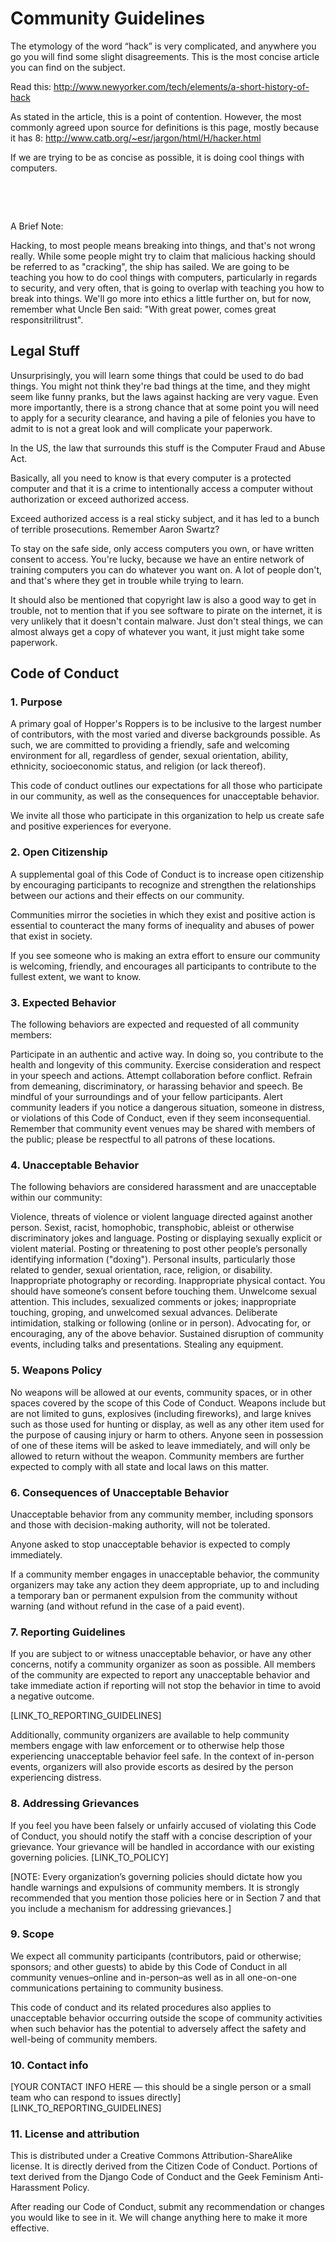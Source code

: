 # Community Guidelines

<p>The etymology of the word “hack” is very complicated, and anywhere you go you will find some slight disagreements. This is the most concise article you can find on the subject.<br></p><p>Read this:&nbsp;<a href="http://www.newyorker.com/tech/elements/a-short-history-of-hack">http://www.newyorker.com/tech/elements/a-short-history-of-hack</a><br></p><p>As stated in the article, this is a point of contention. However, the most commonly agreed upon source for definitions is this page, mostly because it has 8:&nbsp;<a href="http://www.catb.org/~esr/jargon/html/H/hacker.html">http://www.catb.org/~esr/jargon/html/H/hacker.html</a></p><p>If we are trying to be as concise as possible, it is doing cool things with computers.&nbsp;</p><p><br></p><p><br></p>


A Brief Note:

Hacking, to most people means breaking into things, and that's not wrong really. While some people might try to claim that malicious hacking should be referred to as "cracking", the ship has sailed. We are going to be teaching you how to do cool things with computers, particularly in regards to security, and very often, that is going to overlap with teaching you how to break into things. We'll go more into ethics a little further on, but for now, remember what Uncle Ben said: "With great power, comes great responsitrilitrust".

## Legal Stuff
Unsurprisingly, you will learn some things that could be used to do bad things. You might not think they're bad things at the time, and they might seem like funny pranks, but the laws against hacking are very vague. Even more importantly, there is a strong chance that at some point you will need to apply for a security clearance, and having a pile of felonies you have to admit to is not a great look and will complicate your paperwork.

In the US, the law that surrounds this stuff is the Computer Fraud and Abuse Act.

Basically, all you need to know is that every computer is a protected computer and that it is a crime to intentionally access a computer without authorization or exceed authorized access.

Exceed authorized access is a real sticky subject, and it has led to a bunch of terrible prosecutions. Remember Aaron Swartz?

To stay on the safe side, only access computers you own, or have written consent to access. You're lucky, because we have an entire network of training computers you can do whatever you want on. A lot of people don't, and that's where they get in trouble while trying to learn.  

It should also be mentioned that copyright law is also a good way to get in trouble, not to mention that if you see software to pirate on the internet, it is very unlikely that it doesn't contain malware. Just don't steal things, we can almost always get a copy of whatever you want, it just might take some paperwork.


## Code of Conduct

### 1. Purpose
A primary goal of Hopper's Roppers is to be inclusive to the largest number of contributors, with the most varied and diverse backgrounds possible. As such, we are committed to providing a friendly, safe and welcoming environment for all, regardless of gender, sexual orientation, ability, ethnicity, socioeconomic status, and religion (or lack thereof).

This code of conduct outlines our expectations for all those who participate in our community, as well as the consequences for unacceptable behavior.

We invite all those who participate in this organization to help us create safe and positive experiences for everyone.

### 2. Open Citizenship
A supplemental goal of this Code of Conduct is to increase open citizenship by encouraging participants to recognize and strengthen the relationships between our actions and their effects on our community.

Communities mirror the societies in which they exist and positive action is essential to counteract the many forms of inequality and abuses of power that exist in society.

If you see someone who is making an extra effort to ensure our community is welcoming, friendly, and encourages all participants to contribute to the fullest extent, we want to know.

### 3. Expected Behavior
The following behaviors are expected and requested of all community members:

Participate in an authentic and active way. In doing so, you contribute to the health and longevity of this community.
Exercise consideration and respect in your speech and actions.
Attempt collaboration before conflict.
Refrain from demeaning, discriminatory, or harassing behavior and speech.
Be mindful of your surroundings and of your fellow participants. Alert community leaders if you notice a dangerous situation, someone in distress, or violations of this Code of Conduct, even if they seem inconsequential.
Remember that community event venues may be shared with members of the public; please be respectful to all patrons of these locations.

### 4. Unacceptable Behavior
The following behaviors are considered harassment and are unacceptable within our community:

Violence, threats of violence or violent language directed against another person.
Sexist, racist, homophobic, transphobic, ableist or otherwise discriminatory jokes and language.
Posting or displaying sexually explicit or violent material.
Posting or threatening to post other people’s personally identifying information ("doxing").
Personal insults, particularly those related to gender, sexual orientation, race, religion, or disability.
Inappropriate photography or recording.
Inappropriate physical contact. You should have someone’s consent before touching them.
Unwelcome sexual attention. This includes, sexualized comments or jokes; inappropriate touching, groping, and unwelcomed sexual advances.
Deliberate intimidation, stalking or following (online or in person).
Advocating for, or encouraging, any of the above behavior.
Sustained disruption of community events, including talks and presentations.
Stealing any equipment.

### 5. Weapons Policy
No weapons will be allowed at our events, community spaces, or in other spaces covered by the scope of this Code of Conduct. Weapons include but are not limited to guns, explosives (including fireworks), and large knives such as those used for hunting or display, as well as any other item used for the purpose of causing injury or harm to others. Anyone seen in possession of one of these items will be asked to leave immediately, and will only be allowed to return without the weapon. Community members are further expected to comply with all state and local laws on this matter.

### 6. Consequences of Unacceptable Behavior
Unacceptable behavior from any community member, including sponsors and those with decision-making authority, will not be tolerated.

Anyone asked to stop unacceptable behavior is expected to comply immediately.

If a community member engages in unacceptable behavior, the community organizers may take any action they deem appropriate, up to and including a temporary ban or permanent expulsion from the community without warning (and without refund in the case of a paid event).

### 7. Reporting Guidelines
If you are subject to or witness unacceptable behavior, or have any other concerns, notify a community organizer as soon as possible. All members of the community are expected to report any unacceptable behavior and take immediate action if reporting will not stop the behavior in time to avoid a negative outcome.

[LINK_TO_REPORTING_GUIDELINES]
<FINDTHISPLZ>

Additionally, community organizers are available to help community members engage with law enforcement or to otherwise help those experiencing unacceptable behavior feel safe. In the context of in-person events, organizers will also provide escorts as desired by the person experiencing distress.

### 8. Addressing Grievances
If you feel you have been falsely or unfairly accused of violating this Code of Conduct, you should notify the staff with a concise description of your grievance. Your grievance will be handled in accordance with our existing governing policies. [LINK_TO_POLICY]

[NOTE: Every organization’s governing policies should dictate how you handle warnings and expulsions of community members. It is strongly recommended that you mention those policies here or in Section 7 and that you include a mechanism for addressing grievances.]

### 9. Scope
We expect all community participants (contributors, paid or otherwise; sponsors; and other guests) to abide by this Code of Conduct in all community venues–online and in-person–as well as in all one-on-one communications pertaining to community business.

This code of conduct and its related procedures also applies to unacceptable behavior occurring outside the scope of community activities when such behavior has the potential to adversely affect the safety and well-being of community members.

### 10. Contact info
[YOUR CONTACT INFO HERE — this should be a single person or a small team who can respond to issues directly]
[LINK_TO_REPORTING_GUIDELINES]
<FINDTHISPLZ>

### 11. License and attribution
This is distributed under a Creative Commons Attribution-ShareAlike license.
It is directly derived from the Citizen Code of Conduct.
Portions of text derived from the Django Code of Conduct and the Geek Feminism Anti-Harassment Policy.

After reading our Code of Conduct, submit any recommendation or changes you would like to see in it. We will change anything here to make it more effective.
